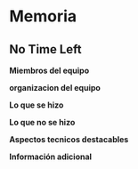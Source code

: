 # Memoria

## No Time Left

**Miembros del equipo**

**organizacion del equipo**

**Lo que se hizo**

**Lo que no se hizo**

**Aspectos tecnicos destacables**

**Información adicional**
